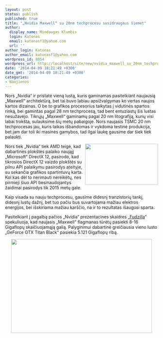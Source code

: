 ```yaml
---
layout: post
status: publish
published: true
title: "„Nvidia Maxwell“ su 20nm techprocesu susidraugaus šiemet"
author:
  display_name: Mindaugas Klumbis
  login: Katonas
  email: katonasf1@yahoo.com
  url: ''
author_login: Katonas
author_email: katonasf1@yahoo.com
wordpress_id: 8054
wordpress_url: http://localhost/site/new/nvidia_maxwell_su_20nm_techprocesu_susidraugaus_siemet_/
date: '2014-04-09 18:21:49 +0300'
date_gmt: '2014-04-09 18:21:49 +0300'
categories:
- Naujienos
---
```

<p>
	Nors &bdquo;Nvidia&ldquo; ir pristatė vieną lustą, kuris gaminamas pasitelkiant naujausią &bdquo;Maxwell&ldquo; architektūrą, bet tai buvo labiau apsižvalgymas ko vertas naujos kartos dizainas. O be to grafikos procesorius taikytas į vidutinės spartos rinką, bei gamintas pagal 28 nm techprocesą, tad bent entuziastų &scaron;is lustas nesužavėjo. Tikrųjų &bdquo;Maxwell&ldquo; gaminamų pagal 20 nm litografiją, kurių visi labai trok&scaron;ta, sulauksime &scaron;ių metų pabaigoje. Nors naujasis TSMC 20 nm techprocesas jau, kuris laikas i&scaron;bandomas ir vykdoma testinė produkcija, bet jam dar toli iki masinės gamybos, tad ilgai laukę gausime dar &scaron;iek tiek palaukti.</p>
<p>
	<a href="http://technews.lt/userfiles/maxwell_control_logic-100246317-orig.png"><img alt="" src="http://technews.lt/userfiles/maxwell_control_logic-100246317-orig.png" style="width: 240px; height: 135px; float: right;" /></a>Nors tiek &bdquo;Nvidia&ldquo; tiek AMD teigė, kad dabartinės plok&scaron;tės palaiko naująjį &bdquo;Microsoft&ldquo; DirectX 12, pasirodo, kad tikrosios DirectX 12 vaizdo plok&scaron;tės su pilnu API palaikymu pasirodys ateityje, su sekančia grafikos spartintuvų karta. Kol kas dėl to nerimauti nereikėtų, nes pirmieji &scaron;iuo API besinaudojantys žaidimai pasirodys tik 2015 metų gale.</p>
<p>
	Kaip visada su nauju techprocesu, gausime didesnį tranzistorių tankį, didesnį lustų dažnį, bet tuo pačiu bus suvartojama mažiau elektros energijos, bei i&scaron;skiriama mažiau kar&scaron;čio, na ir to rezultatas i&scaron;augusi sparta.</p>
<p>
	Pasitelkiant į pagalbą pačios &bdquo;Nvidia&ldquo; prezentacines skaidres &bdquo;<u><a href="http://www.fudzilla.com/home/item/34451-nvidia-20nm-maxwell-comes-in-late-2014">Fudzilla</a></u>&ldquo; spekuliuoja, kad naujasis &bdquo;Maxwell&ldquo; flagmanas tūrėtų pasiekti 8-16 Gigaflopų skaičiuojamąją galią. Palyginimui dabartinė greičiausia vieno lusto &bdquo;GeForce GTX Titan Black&ldquo; pasiekia 5.121 Gigaflopų ribą.</p>
<p style="text-align: center;">
	<a href="http://technews.lt/userfiles/Nvidia-GPU-Roadmap-Maxwell-Volta.jpg"><img alt="" src="http://technews.lt/userfiles/Nvidia-GPU-Roadmap-Maxwell-Volta.jpg" style="width: 464px; height: 309px;" /></a></p>
